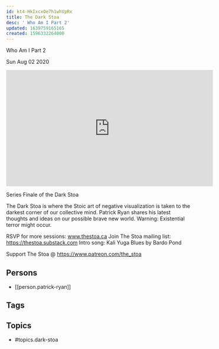 ```yaml
---
id: kt4-HkIxcxOe7h1whVpRx
title: The Dark Stoa
desc: ' Who Am I Part 2'
updated: 1639759165165
created: 1596332264000
---
```



 Who Am I Part 2

Sun Aug 02 2020

<iframe width="560" height="315" src="https://www.youtube.com/embed/WbCeAT8-CXE" title="The Dark Stoa: Who Am I Part 2 w/ Patrick Ryan" frameborder="0" allow="accelerometer; autoplay; clipboard-write; encrypted-media; gyroscope; picture-in-picture" allowfullscreen ></iframe>

Series Finale of the Dark Stoa

The Dark Stoa is where the Stoic art of negative visualization is taken to the darkest corner of our collective mind. Patrick Ryan shares his latest thoughts and ideas on our possible brave new world. Warning: Existential terror might occur.

RSVP for more sessions: www.thestoa.ca
Join The Stoa mailing list: https://thestoa.substack.com
Intro song: Kali Yuga Blues by Bardo Pond

Support The Stoa @ https://www.patreon.com/the_stoa

## Persons

- [[person.patrick-ryan]]

## Tags



## Topics

- #topics.dark-stoa

